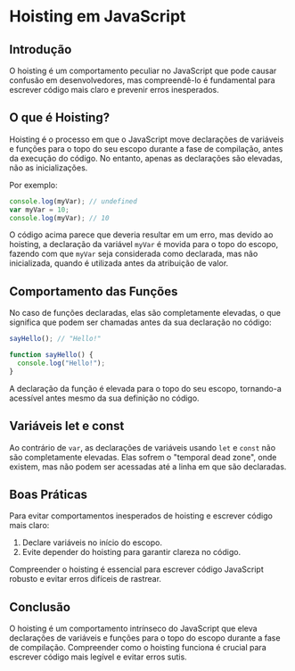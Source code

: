 # Hoisting em JavaScript

## Introdução

O hoisting é um comportamento peculiar no JavaScript que pode causar confusão em desenvolvedores, mas compreendê-lo é fundamental para escrever código mais claro e prevenir erros inesperados.

## O que é Hoisting?

Hoisting é o processo em que o JavaScript move declarações de variáveis e funções para o topo do seu escopo durante a fase de compilação, antes da execução do código. No entanto, apenas as declarações são elevadas, não as inicializações.

Por exemplo:

```javascript
console.log(myVar); // undefined
var myVar = 10;
console.log(myVar); // 10
```

O código acima parece que deveria resultar em um erro, mas devido ao hoisting, a declaração da variável `myVar` é movida para o topo do escopo, fazendo com que `myVar` seja considerada como declarada, mas não inicializada, quando é utilizada antes da atribuição de valor.

## Comportamento das Funções

No caso de funções declaradas, elas são completamente elevadas, o que significa que podem ser chamadas antes da sua declaração no código:

```javascript
sayHello(); // "Hello!"

function sayHello() {
  console.log("Hello!");
}
```

A declaração da função é elevada para o topo do seu escopo, tornando-a acessível antes mesmo da sua definição no código.

## Variáveis let e const

Ao contrário de `var`, as declarações de variáveis usando `let` e `const` não são completamente elevadas. Elas sofrem o "temporal dead zone", onde existem, mas não podem ser acessadas até a linha em que são declaradas.

## Boas Práticas

Para evitar comportamentos inesperados de hoisting e escrever código mais claro:

1. Declare variáveis no início do escopo.
2. Evite depender do hoisting para garantir clareza no código.

Compreender o hoisting é essencial para escrever código JavaScript robusto e evitar erros difíceis de rastrear.

## Conclusão

O hoisting é um comportamento intrínseco do JavaScript que eleva declarações de variáveis e funções para o topo do escopo durante a fase de compilação. Compreender como o hoisting funciona é crucial para escrever código mais legível e evitar erros sutis.
